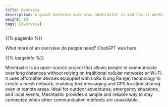 ```yaml
---
title: Overview
description: A quick overview over what meshtastic is and how it works
weight: 10
tags: [Overview]
---
```


{{% pageinfo %}}

What more of an overview do people need? ChatGPT was here.

{{% /pageinfo %}}

Meshtastic is an open-source project that allows people to communicate over long distances without relying on traditional cellular networks or Wi-Fi. It uses affordable devices equipped with LoRa (Long Range) technology to create a mesh network, enabling text messaging and GPS location sharing even in remote areas. Ideal for outdoor adventures, emergency situations, and local events, Meshtastic provides a simple and reliable way to stay connected when other communication methods are unavailable.